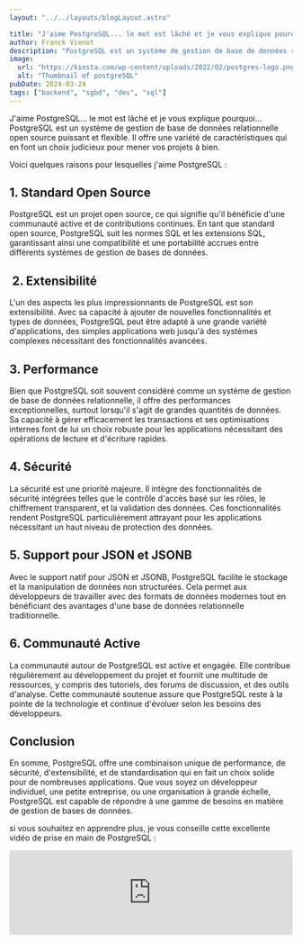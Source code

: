 ```yaml
---
layout: "../../layouts/blogLayout.astro"

title: "J'aime PostgreSQL... le mot est lâché et je vous explique pourquoi..."
author: Franck Vienot
description: "PostgreSQL est un système de gestion de base de données relationnelle open source puissant et flexible."
image:
  url: "https://kinsta.com/wp-content/uploads/2022/02/postgres-logo.png"
  alt: "Thumbnail of postgreSQL"
pubDate: 2024-03-24
tags: ["backend", "sgbd", "dev", "sql"]
---
```


J'aime PostgreSQL... le mot est lâché et je vous explique pourquoi...
PostgreSQL est un système de gestion de base de données relationnelle open source puissant et flexible. Il offre une variété de caractéristiques qui en font un choix judicieux pour mener vos projets à bien.

Voici quelques raisons pour lesquelles j'aime PostgreSQL :

## 1. Standard Open Source

PostgreSQL est un projet open source, ce qui signifie qu'il bénéficie d'une communauté active et de contributions continues. En tant que standard open source, PostgreSQL suit les normes SQL et les extensions SQL, garantissant ainsi une compatibilité et une portabilité accrues entre différents systèmes de gestion de bases de données.

##  2. Extensibilité

L'un des aspects les plus impressionnants de PostgreSQL est son extensibilité. Avec sa capacité à ajouter de nouvelles fonctionnalités et types de données, PostgreSQL peut être adapté à une grande variété d'applications, des simples applications web jusqu'à des systèmes complexes nécessitant des fonctionnalités avancées.

## 3. Performance

Bien que PostgreSQL soit souvent considéré comme un système de gestion de base de données relationnelle, il offre des performances exceptionnelles, surtout lorsqu'il s'agit de grandes quantités de données. Sa capacité à gérer efficacement les transactions et ses optimisations internes font de lui un choix robuste pour les applications nécessitant des opérations de lecture et d'écriture rapides.

## 4. Sécurité

La sécurité est une priorité majeure. Il intègre des fonctionnalités de sécurité intégrées telles que le contrôle d'accès basé sur les rôles, le chiffrement transparent, et la validation des données. Ces fonctionnalités rendent PostgreSQL particulièrement attrayant pour les applications nécessitant un haut niveau de protection des données.

## 5. Support pour JSON et JSONB

Avec le support natif pour JSON et JSONB, PostgreSQL facilite le stockage et la manipulation de données non structurées. Cela permet aux développeurs de travailler avec des formats de données modernes tout en bénéficiant des avantages d'une base de données relationnelle traditionnelle.

## 6. Communauté Active

La communauté autour de PostgreSQL est active et engagée. Elle contribue régulièrement au développement du projet et fournit une multitude de ressources, y compris des tutoriels, des forums de discussion, et des outils d'analyse. Cette communauté soutenue assure que PostgreSQL reste à la pointe de la technologie et continue d'évoluer selon les besoins des développeurs.

## Conclusion

En somme, PostgreSQL offre une combinaison unique de performance, de sécurité, d'extensibilité, et de standardisation qui en fait un choix solide pour de nombreuses applications. Que vous soyez un développeur individuel, une petite entreprise, ou une organisation à grande échelle, PostgreSQL est capable de répondre à une gamme de besoins en matière de gestion de bases de données.

si vous souhaitez en apprendre plus, je vous conseille cette excellente vidéo de prise en main de PostgreSQL :

<!-- markdownlint-disable-next-line MD033 -->
<iframe width="100%" src="https://www.youtube.com/embed/qw--VYLpxG4?si=H6gg1wSSZeYkyxK5" title="YouTube video player" frameborder="0" allow="accelerometer; autoplay; clipboard-write; encrypted-media; gyroscope; picture-in-picture; web-share" referrerpolicy="strict-origin-when-cross-origin" allowfullscreen></iframe>
